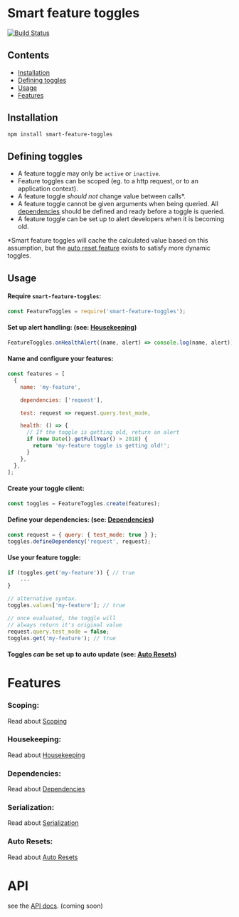 # Smart feature toggles

[![Build Status](https://travis-ci.com/dipunm/smart-feature-toggles.svg?branch=master)](https://travis-ci.com/dipunm/smart-feature-toggles)

## Contents

- [Installation](#installation)
- [Defining toggles](#defining-toggles)
- [Usage](#usage)
- [Features](#features)

## Installation

```bash
npm install smart-feature-toggles
```

## Defining toggles

- A feature toggle may only be `active` or `inactive`.
- Feature toggles can be scoped (eg. to a http request, or to an
  application context).
- A feature toggle _should not_ change value between calls\*.
- A feature toggle cannot be given arguments when being queried. All
  [dependencies](#dependencies) should be defined and ready before a toggle
  is queried.
- A feature toggle can be set up to alert developers when it is becoming
  old.

\*Smart feature toggles will cache the calculated value based on this
assumption, but the [auto reset feature](#auto-resets) exists to satisfy
more dynamic toggles.

## Usage

#### Require `smart-feature-toggles`:

```js
const FeatureToggles = require('smart-feature-toggles');
```

#### Set up alert handling: (see: [Housekeeping](#housekeeping))

```js
FeatureToggles.onHealthAlert((name, alert) => console.log(name, alert));
```

#### Name and configure your features:

```js
const features = [
  {
    name: 'my-feature',

    dependencies: ['request'],

    test: request => request.query.test_mode,

    health: () => {
      // If the toggle is getting old, return an alert
      if (new Date().getFullYear() > 2018) {
        return 'my-feature toggle is getting old!';
      }
    },
  },
];
```

#### Create your toggle client:

```js
const toggles = FeatureToggles.create(features);
```

#### Define your dependencies: (see: [Dependencies](#dependencies))

```js
const request = { query: { test_mode: true } };
toggles.defineDependency('request', request);
```

#### Use your feature toggle:

```js
if (toggles.get('my-feature')) { // true
    ...
}

// alternative syntax.
toggles.values['my-feature']; // true

// once evaluated, the toggle will
// always return it's original value
request.query.test_mode = false;
toggles.get('my-feature'); // true
```

#### Toggles _can_ be set up to auto update (see: [Auto Resets](#auto-resets))

# Features

### Scoping:

Read about [Scoping](docs/features/SCOPING.md)

### Housekeeping:

Read about [Housekeeping](docs/features/HOUSEKEEPING.md)

### Dependencies:

Read about [Dependencies](docs/features/DEPENDENCIES.md)

### Serialization:

Read about [Serialization](docs/features/SERIALIZATION.md)

### Auto Resets:

Read about [Auto Resets](docs/features/AUTO_RESETS.md)

# API

see the [API docs](#api). (coming soon)
